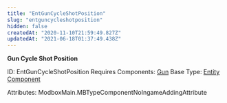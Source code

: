 ```yaml
---
title: "EntGunCycleShotPosition"
slug: "entguncycleshotposition"
hidden: false
createdAt: "2020-11-10T21:59:49.827Z"
updatedAt: "2021-06-18T01:37:49.438Z"
---
```

**Gun Cycle Shot Position**


ID: EntGunCycleShotPosition
Requires Components: [Gun](doc:entgun)
Base Type: [Entity Component](doc:componententity)


Attributes:
ModboxMain.MBTypeComponentNoIngameAddingAttribute